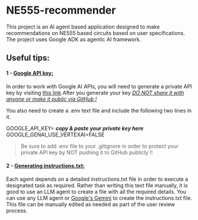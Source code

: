 # NE555-recommender
This project is an AI agent based application designed to make recommendations on NE555 based circuits based on user specifications. The project uses Google ADK as agentic AI framework.

## Useful tips:
#### 1 - <u>Google API key:</u>
In order to work with Google AI APIs, you will need to generate a private API key by visiting [this link](https://aistudio.google.com/app/api-keys) After you generate your key <u>*DO NOT share it with anyone or make it public via GitHub !*</u>

You also need to create a .env text file and include the following two lines in it.

GOOGLE_API_KEY= ***copy & paste your private key here***
GOOGLE_GENAI_USE_VERTEXAI=FALSE

> Be sure to add .env file to your .gitignore in order to protect your private API key by NOT pushing it to GitHub publicly !!

#### 2 - <u>Generating instructions.txt:</u>
Each agent depends on a detailed instructions.txt file in order to execute a designated task as required. Rather than writing this text file manually, it is good to use an LLM agent to create a file with all the required details. You can use any LLM agent or [Google's Gemini](https://aistudio.google.com/app/prompts/new_chat?model=gemini-2.5-flash "Gemini ChatBot") to create the instructions.txt file. This file can be manually edited as needed as part of the user review process.

